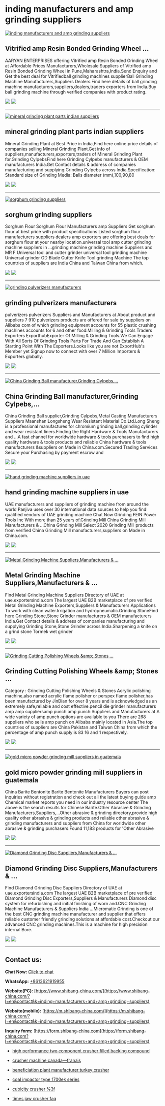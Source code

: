 # inding manufacturers and amp grinding suppliers

<a href="https://swt.shibang-china.com/?l=en&img&k=inding+manufacturers+and+amp+grinding+suppliers" target="_blank">![inding manufacturers and amp grinding suppliers](http://static.shibang-china.com/all-800x300/1342.jpg)</a>

## Vitrified amp Resin Bonded Grinding Wheel …
AARYAN ENTERPRISES offering Vitrified amp Resin Bonded Grinding Wheel at Affordable Prices Manufacturers,Wholesale Suppliers of Vitrified amp Resin Bonded Grinding Wheel in Pune,Maharashtra,India.Send Enquiry and Get the best deal for Vitrifiedball grinding machines supplierBall Grinding Machine Manufacturers,Suppliers Dealers Find here details of ball grinding machine manufacturers,suppliers,dealers,traders exporters from India.Buy ball grinding machine through verified companies with product rating.


<a href="https://whatsapp.shibangsoft.com/WhatsApp.php" target="_blank" title="WhatsApp">![](http://static.shibang-china.com/icon/whatsapp.png)</a> <a href="https://swt.shibang-china.com/?l=en&icon&k=inding+manufacturers+and+amp+grinding+suppliers" target="_blank">![](http://static.shibang-china.com/icon/chat-en.png)</a>

---

<a href="https://swt.shibang-china.com/?l=en&img&k=inding+manufacturers+and+amp+grinding+suppliers" target="_blank">![mineral grinding plant parts indian suppliers](http://static.shibang-china.com/all-800x300/808.jpg)</a>

## mineral grinding plant parts indian suppliers
Mineral Grinding Plant at Best Price in India,Find here online price details of companies selling Mineral Grinding Plant.Get info of suppliers,manufacturers,exporters,traders of Mineral Grinding Plant for.Grinding CylpebsFind here Grinding Cylpebs manufacturers &amp; OEM manufacturers India.Get Contact details &amp; address of companies manufacturing and supplying Grinding Cylpebs across India.Specification: Standard size of Grinding Media: Balls diameter (mm),100,90,80


<a href="https://whatsapp.shibangsoft.com/WhatsApp.php" target="_blank" title="WhatsApp">![](http://static.shibang-china.com/icon/whatsapp.png)</a> <a href="https://swt.shibang-china.com/?l=en&icon&k=inding+manufacturers+and+amp+grinding+suppliers" target="_blank">![](http://static.shibang-china.com/icon/chat-en.png)</a>

---

<a href="https://swt.shibang-china.com/?l=en&img&k=inding+manufacturers+and+amp+grinding+suppliers" target="_blank">![sorghum grinding suppliers](http://static.shibang-china.com/all-800x300/528.jpg)</a>

## sorghum grinding suppliers
Sorghum Flour Sorghum Flour Manufacturers amp Suppliers Get sorghum flour at best price with product specifications Listed sorghum flour manufacturers suppliers dealers amp exporters are offering best deals for sorghum flour at your nearby location.universal tool amp cutter grinding machine suppliers in …grinding machine grinding machine Suppliers and MR F Universal tool and cutter grinder universal tool grinding machine Universal grinder GD Blade Cutter Knife Tool grinding Machine The top countries of suppliers are India China and Taiwan China from which.


<a href="https://whatsapp.shibangsoft.com/WhatsApp.php" target="_blank" title="WhatsApp">![](http://static.shibang-china.com/icon/whatsapp.png)</a> <a href="https://swt.shibang-china.com/?l=en&icon&k=inding+manufacturers+and+amp+grinding+suppliers" target="_blank">![](http://static.shibang-china.com/icon/chat-en.png)</a>

---

<a href="https://swt.shibang-china.com/?l=en&img&k=inding+manufacturers+and+amp+grinding+suppliers" target="_blank">![grinding pulverizers manufacturers](http://static.shibang-china.com/all-800x300/445.jpg)</a>

## grinding pulverizers manufacturers
pulverizers pulverizers Suppliers and Manufacturers at About product and suppliers 7 910 pulverizers products are offered for sale by suppliers on Alibaba com of which grinding equipment accounts for 55 plastic crushing machines accounts for 6 and other food.Milling &amp; Grinding Tools Traders Exporters ExporthubExporter Of Milling &amp; Grinding Tools.We Can Engage With All Sorts Of Grinding Tools Parts For Trade And Can Establish A Starting Point With The Exporters.Looks like you are not ExportHub's Member yet Signup now to connect with over 7 Million Importers &amp; Exporters globally.


<a href="https://whatsapp.shibangsoft.com/WhatsApp.php" target="_blank" title="WhatsApp">![](http://static.shibang-china.com/icon/whatsapp.png)</a> <a href="https://swt.shibang-china.com/?l=en&icon&k=inding+manufacturers+and+amp+grinding+suppliers" target="_blank">![](http://static.shibang-china.com/icon/chat-en.png)</a>

---

<a href="https://swt.shibang-china.com/?l=en&img&k=inding+manufacturers+and+amp+grinding+suppliers" target="_blank">![China Grinding Ball manufacturer,Grinding Cylpebs,…](http://static.shibang-china.com/all-800x300/798.jpg)</a>

## China Grinding Ball manufacturer,Grinding Cylpebs,…
China Grinding Ball supplier,Grinding Cylpebs,Metal Casting Manufacturers Suppliers Maanshan Longsheng Wear Resistant Material Co.Ltd.Long Sheng is a professional manufactures for chromium grinding ball,grinding cylinder and wear resistant liners.Finding the Right Hardware &amp; Tools Manufacturers and …A fast channel for worldwide hardware &amp; tools purchasers to find high quality hardware &amp; tools products and reliable China hardware &amp; tools manufacturers &amp;suppliers on Made in China.com.Secured Trading Services Secure your Purchasing by payment escrow and


<a href="https://whatsapp.shibangsoft.com/WhatsApp.php" target="_blank" title="WhatsApp">![](http://static.shibang-china.com/icon/whatsapp.png)</a> <a href="https://swt.shibang-china.com/?l=en&icon&k=inding+manufacturers+and+amp+grinding+suppliers" target="_blank">![](http://static.shibang-china.com/icon/chat-en.png)</a>

---

<a href="https://swt.shibang-china.com/?l=en&img&k=inding+manufacturers+and+amp+grinding+suppliers" target="_blank">![hand grinding machine suppliers in uae](http://static.shibang-china.com/all-800x300/820.jpg)</a>

## hand grinding machine suppliers in uae
UAE manufacturers and suppliers of grinding machine from around the world Panjiva uses over 30 international data sources to help you find qualified vendors of UAE grinding machine Chat Now Grinding FEIN Power Tools Inc With more than 25 years of.Grinding Mill China Grinding Mill Manufacturers &amp; …China Grinding Mill Select 2020 Grinding Mill products from verified China Grinding Mill manufacturers,suppliers on Made in China.com.


<a href="https://whatsapp.shibangsoft.com/WhatsApp.php" target="_blank" title="WhatsApp">![](http://static.shibang-china.com/icon/whatsapp.png)</a> <a href="https://swt.shibang-china.com/?l=en&icon&k=inding+manufacturers+and+amp+grinding+suppliers" target="_blank">![](http://static.shibang-china.com/icon/chat-en.png)</a>

---

<a href="https://swt.shibang-china.com/?l=en&img&k=inding+manufacturers+and+amp+grinding+suppliers" target="_blank">![Metal Grinding Machine Suppliers,Manufacturers &amp; …](http://static.shibang-china.com/all-800x300/919.jpg)</a>

## Metal Grinding Machine Suppliers,Manufacturers &amp; …
Find Metal Grinding Machine Suppliers Directory of UAE at uae.exportersindia.com The largest UAE B2B marketplace of pre verified Metal Grinding Machine Exporters,Suppliers &amp; Manufacturers Applications To work with clean water.Irrigation and hydropneumatic.Grinding StoneFind here Grinding Stone,Stone Grinder manufacturers &amp; OEM manufacturers India.Get Contact details &amp; address of companies manufacturing and supplying Grinding Stone,Stone Grinder across India.Sharpening a knife on a grind stone Tormek wet grinder


<a href="https://whatsapp.shibangsoft.com/WhatsApp.php" target="_blank" title="WhatsApp">![](http://static.shibang-china.com/icon/whatsapp.png)</a> <a href="https://swt.shibang-china.com/?l=en&icon&k=inding+manufacturers+and+amp+grinding+suppliers" target="_blank">![](http://static.shibang-china.com/icon/chat-en.png)</a>

---

<a href="https://swt.shibang-china.com/?l=en&img&k=inding+manufacturers+and+amp+grinding+suppliers" target="_blank">![Grinding Cutting Polishing Wheels &amp;amp; Stones …](http://static.shibang-china.com/all-800x300/908.jpg)</a>

## Grinding Cutting Polishing Wheels &amp;amp; Stones …
Category : Grinding Cutting Polishing Wheels &amp; Stones Acrylic polishing machine,also named acrylic flame polisher or perspex flame polisher,has been manufactured by JinDian for over 8 years and is acknowledged as an extremely safe,reliable and cost effective.pencil die grinder manufacturers amp amp suppliersamp punch amp punch Suppliers and Manufacturers at A wide variety of amp punch options are available to you There are 268 suppliers who sells amp punch on Alibaba mainly located in Asia.The top countries of suppliers are China Pakistan and Taiwan China from which the percentage of amp punch supply is 83 16 and 1 respectively.


<a href="https://whatsapp.shibangsoft.com/WhatsApp.php" target="_blank" title="WhatsApp">![](http://static.shibang-china.com/icon/whatsapp.png)</a> <a href="https://swt.shibang-china.com/?l=en&icon&k=inding+manufacturers+and+amp+grinding+suppliers" target="_blank">![](http://static.shibang-china.com/icon/chat-en.png)</a>

---

<a href="https://swt.shibang-china.com/?l=en&img&k=inding+manufacturers+and+amp+grinding+suppliers" target="_blank">![gold micro powder grinding mill suppliers in guatemala](http://static.shibang-china.com/all-800x300/718.jpg)</a>

## gold micro powder grinding mill suppliers in guatemala
China Barite Bentonite Barite Bentonite Manufacturers Buyers can post inquiries without registration and check out all the latest buying guide amp Chemical market reports you need in our industry resource center The above is the search results for Chinese Barite.Other Abrasive &amp; Grinding Manufacturers,Suppliers,…Other abrasive &amp; grinding directory,provide high quality other abrasive &amp; grinding products and reliable other abrasive &amp; grinding manufacturers and suppliers from China for worldwide other abrasive &amp; grinding purchasers.Found 11,183 products for 'Other Abrasive


<a href="https://whatsapp.shibangsoft.com/WhatsApp.php" target="_blank" title="WhatsApp">![](http://static.shibang-china.com/icon/whatsapp.png)</a> <a href="https://swt.shibang-china.com/?l=en&icon&k=inding+manufacturers+and+amp+grinding+suppliers" target="_blank">![](http://static.shibang-china.com/icon/chat-en.png)</a>

---

<a href="https://swt.shibang-china.com/?l=en&img&k=inding+manufacturers+and+amp+grinding+suppliers" target="_blank">![Diamond Grinding Disc Suppliers,Manufacturers &amp; …](http://static.shibang-china.com/all-800x300/1368.jpg)</a>

## Diamond Grinding Disc Suppliers,Manufacturers &amp; …
Find Diamond Grinding Disc Suppliers Directory of UAE at uae.exportersindia.com The largest UAE B2B marketplace of pre verified Diamond Grinding Disc Exporters,Suppliers &amp; Manufacturers Diamond disc system for refurbishing and initial finishing of worn and.CNC Grinding Machine Manufacturers &amp; Suppliers India …Micromatic Grinding is one of the best CNC grinding machine manufacturer and supplier that offers reliable customer friendly grinding solutions at affordable cost.Checkout our advanced CNC grinding machines.This is a machine for high precision internal Bore.


<a href="https://whatsapp.shibangsoft.com/WhatsApp.php" target="_blank" title="WhatsApp">![](http://static.shibang-china.com/icon/whatsapp.png)</a> <a href="https://swt.shibang-china.com/?l=en&icon&k=inding+manufacturers+and+amp+grinding+suppliers" target="_blank">![](http://static.shibang-china.com/icon/chat-en.png)</a>

---
## Contact us:

**Chat Now:** [Click to chat](https://swt.shibang-china.com?l=en&contact&k=inding+manufacturers+and+amp+grinding+suppliers)

**WhatsApp:**  [+8613621919955](https://whatsapp.shibangsoft.com/WhatsApp.php)

**Website(PC):** [https://www.shibang-china.com/](https://www.shibang-china.com/?l=en&contact&k=inding+manufacturers+and+amp+grinding+suppliers)

**Website(mobile):** [https://m.shibang-china.com/](https://m.shibang-china.com/?l=en&contact&k=inding+manufacturers+and+amp+grinding+suppliers)

**Inquiry form:** [https://form.shibang-china.com](https://form.shibang-china.com?l=en&contact&k=inding+manufacturers+and+amp+grinding+suppliers)

* [high performance two component crusher filled backing compound](../166/high%20performance%20two%20component%20crusher%20filled%20backing%20compound.md)

* [crusher machine canada—franais](../170/crusher%20machine%20canada%E2%80%94franais.md)

* [beneficiation plant manufacturer turkey crusher](../168/beneficiation%20plant%20manufacturer%20turkey%20crusher.md)

* [coal impactor type 1700ek series](../169/coal%20impactor%20type%201700ek%20series.md)

* [cubicity crusher %3f](../162/cubicity%20crusher%20%253f.md)

* [times jaw crusher faq](../170/times%20jaw%20crusher%20faq.md)